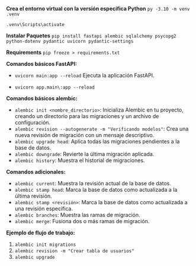 **Crea el entorno virtual con la versión específica Python**
```py -3.10 -m venv .venv```

```.venv\Scripts\activate```

**Instalar Paquetes**
```pip install fastapi alembic sqlalchemy psycopg2  python-dotenv pydantic uvicorn pydantic-settings```


**Requirements**
```pip freeze > requirements.txt```

**Comandos básicos FastAPI:**

* ```uvicorn main:app --reload``` Ejecuta la aplicación FastAPI.

* ```uvicorn app.main\:app --reload```


**Comandos básicos alembic:**

* ```alembic init <nombre_directorio>```: Inicializa Alembic en tu proyecto, creando un directorio para las migraciones y un archivo de configuración.
* ```alembic revision --autogenerate -m "Verificando modelos"```: Crea una nueva revisión de migración con un mensaje descriptivo.
* ```alembic upgrade head```: Aplica todas las migraciones pendientes a la base de datos.
* ```alembic downgrade```: Revierte la última migración aplicada.
* ```alembic history```: Muestra el historial de migraciones.

**Comandos adicionales:**

* ```alembic current```: Muestra la revisión actual de la base de datos.
* ```alembic stamp head```: Marca la base de datos como actualizada a la última revisión.
* ```alembic stamp <revisión>```: Marca la base de datos como actualizada a una revisión específica.
* ```alembic branches```: Muestra las ramas de migración.
* ```alembic merge```: Fusiona dos o más ramas de migración.

**Ejemplo de flujo de trabajo:**

1. ```alembic init migrations```
2. ```alembic revision -m "Crear tabla de usuarios"```
3. ```alembic upgrade```

